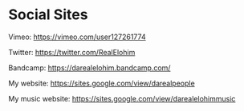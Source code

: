 # Social Sites

Vimeo:
 https://vimeo.com/user127261774
 
 Twitter:
 https://twitter.com/RealElohim
 
 Bandcamp:
 https://darealelohim.bandcamp.com/
 
 My website:
 https://sites.google.com/view/darealpeople
 
 My music website:
 https://sites.google.com/view/darealelohimmusic
